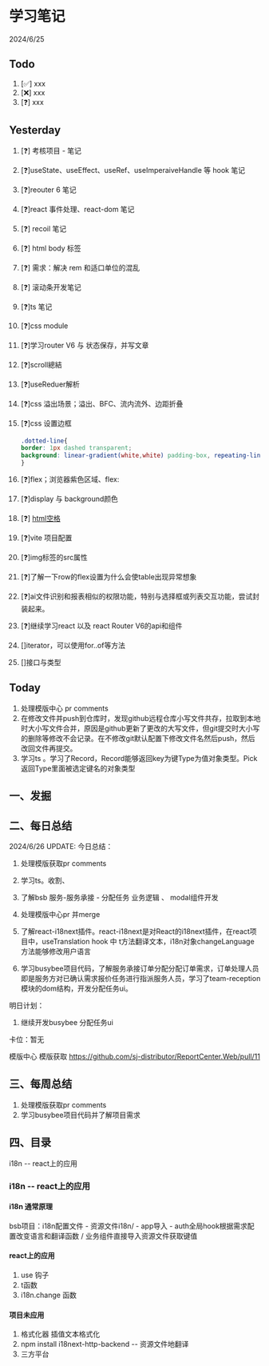 # 学习笔记

2024/6/25

## Todo

1. [✅] xxx
2. [❌] xxx
3. [❓] xxx

## Yesterday

1. [❓] 考核项目 - 笔记

2. [❓]useState、useEffect、useRef、useImperaiveHandle 等 hook 笔记

3. [❓]reouter 6 笔记

4. [❓]react 事件处理、react-dom 笔记

5. [❓] recoil 笔记

6. [❓] html body 标签

7. [❓] 需求：解决 rem 和适口单位的混乱

8. [❓] 滚动条开发笔记

9. [❓]ts 笔记

10. [❓]css module

11. [❓]学习router V6 与 状态保存，并写文章

12. [❓]scroll總結

13. [❓]useReduer解析

14. [❓]css 溢出场景；溢出、BFC、流内流外、边距折叠

15. [❓]css 设置边框

    ~~~css
    .dotted-line{    
    border: 1px dashed transparent;    
    background: linear-gradient(white,white) padding-box, repeating-linear-gradient(-45deg,#ccc 0, #ccc .25em,white 0,white .75em);
    }
    
    ~~~

16. [❓]flex；浏览器紫色区域、flex:

17. [❓]display 与 background颜色

18. [❓] [html空格](https://blog.csdn.net/wuzhiyue2/article/details/117990898)

19. [❓]vite 项目配置

20. [❓]img标签的src属性

21. [❓]了解一下row的flex设置为什么会使table出现异常想象

22. [❓]ai文件识别和报表相似的权限功能，特别与选择框或列表交互功能，尝试封装起来。

23. [❓]继续学习react 以及 react Router V6的api和组件

24. []iterator，可以使用for..of等方法

25. []接口与类型

## Today

1. 处理模版中心 pr comments
1. 在修改文件并push到仓库时，发现github远程仓库小写文件共存，拉取到本地时大小写文件合并，原因是github更新了更改的大写文件，但git提交时大小写的删除等修改不会记录。在不修改git默认配置下修改文件名然后push，然后改回文件再提交。
1. 学习ts 。学习了Record，Record能够返回key为键Type为值对象类型。Pick返回Type里面被选定键名的对象类型



## 一、发掘



## 二、每日总结

2024/6/26 UPDATE:
今日总结：

1. 处理模版获取pr comments
2. 学习ts。收割、
3. 了解bsb 服务-服务承接 - 分配任务 业务逻辑 、 modal组件开发



1. 处理模版中心pr 并merge
2. 了解react-i18next插件。react-i18next是对React的i18next插件，在react项目中，useTranslation hook 中 t方法翻译文本，i18n对象changeLanguage方法能够修改用户语言
3. 学习busybee项目代码，了解服务承接订单分配分配订单需求，订单处理人员即是服务方对已确认需求报价任务进行指派服务人员，学习了team-reception模块的dom结构，开发分配任务ui。




明日计划：

1. 继续开发busybee 分配任务ui



卡位：暂无

模版中心 模版获取 https://github.com/sj-distributor/ReportCenter.Web/pull/11



## 三、每周总结

1. 处理模版获取pr comments
2. 学习busybee项目代码并了解项目需求




## 四、目录

i18n -- react上的应用



### i18n -- react上的应用

#### i18n 通常原理

bsb项目：i18n配置文件 - 资源文件i18n/ - app导入 - auth全局hook根据需求配置改变语言和翻译函数 / 业务组件直接导入资源文件获取键值

#### react上的应用

1. use 钩子
2. t函数
3. i18n.change 函数



#### 项目未应用

1. 格式化器 插值文本格式化
2. npm install i18next-http-backend -- 资源文件地翻译
3. 三方平台